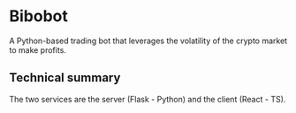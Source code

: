 # Bibobot
A Python-based trading bot that leverages the volatility of the crypto market to make profits.


Technical summary
-----------------
The two services are the server (Flask - Python) and the client (React - TS).